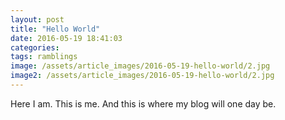 ```yaml
---
layout: post
title: "Hello World"
date: 2016-05-19 18:41:03
categories:
tags: ramblings
image: /assets/article_images/2016-05-19-hello-world/2.jpg
image2: /assets/article_images/2016-05-19-hello-world/2.jpg
---
```

Here I am. This is me. And this is where my blog will one day be.
